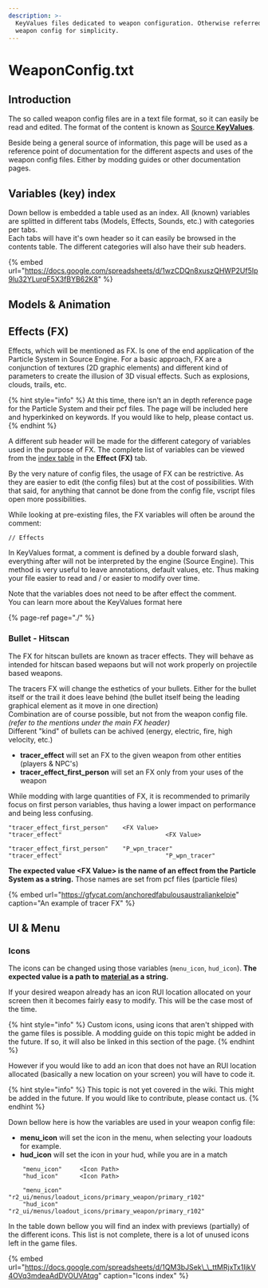 ```yaml
---
description: >-
  KeyValues files dedicated to weapon configuration. Otherwise referred as
  weapon config for simplicity.
---
```


# WeaponConfig.txt

## Introduction

The so called weapon config files are in a text file format, so it can easily be read and edited. The format of the content is known as [Source **KeyValues**](./).

Beside being a general source of information, this page will be used as a reference point of documentation for the different aspects and uses of the weapon config files. Either by modding guides or other documentation pages.

## Variables \(key\) index

Down bellow is embedded a table used as an index. All \(known\) variables are splitted in different tabs \(Models, Effects, Sounds, etc.\) with categories per tabs.  
Each tabs will have it's own header so it can easily be browsed in the contents table. The different categories will also have their sub headers.

{% embed url="https://docs.google.com/spreadsheets/d/1wzCDQn8xuszQHWP2Uf5Ip9lu32YLurqF5X3fBYB62K8" %}

## Models & Animation

## Effects \(FX\)

Effects, which will be mentioned as FX. Is one of the end application of the Particle System in Source Engine. For a basic approach, FX are a conjunction of textures \(2D graphic elements\) and different kind of parameters to create the illusion of 3D visual effects. Such as explosions, clouds, trails, etc.

{% hint style="info" %}
At this time, there isn't an in depth reference page for the Particle System and their pcf files. The page will be included here and hyperkinked on keywords. If you would like to help, please contact us.
{% endhint %}

A different sub header will be made for the different category of variables used in the purpose of FX. The complete list of variables can be viewed from the [index table](weaponconfig.txt.md#variables-key-index) in the **Effect \(FX\)** tab.

By the very nature of config files, the usage of FX can be restrictive. As they are easier to edit \(the config files\) but at the cost of possibilities. With that said, for anything that cannot be done from the config file, vscript files open more possibilities.

While looking at pre-existing files, the FX variables will often be around the comment:

```text
// Effects
```

In KeyValues format, a comment is defined by a double forward slash, everything after will not be interpreted by the engine \(Source Engine\). This method is very useful to leave annotations, default values, etc. Thus making your file easier to read and / or easier to modify over time.

Note that the variables does not need to be after effect the comment.  
You can learn more about the KeyValues format here

{% page-ref page="./" %}

### Bullet - Hitscan

The FX for hitscan bullets are known as tracer effects. They will behave as intended for hitscan based wepaons but will not work properly on projectile based weapons.

The tracers FX will change the esthetics of your bullets. Either for the bullet itself or the trail it does leave behind \(the bullet itself being the leading graphical element as it move in one direction\)  
Combination are of course possible, but not from the weapon config file. _\(refer to the mentions under the main FX header\)_  
Different "kind" of bullets can be achived \(energy, electric, fire, high velocity, etc.\)

* **tracer\_effect** will set an FX to the given weapon from other entities \(players & NPC's\)
* **tracer\_effect\_first\_person** will set an FX only from your uses of the weapon

While modding with large quantities of FX, it is recommended to primarily focus on first person variables, thus having a lower impact on performance and being less confusing.

```text
"tracer_effect_first_person"    <FX Value>
"tracer_effect"   							<FX Value>
```

```text
"tracer_effect_first_person"    "P_wpn_tracer"
"tracer_effect"   							"P_wpn_tracer"
```

**The expected value &lt;FX Value&gt; is the name of an effect from the Particle System as a string.** Those names are set from pcf files \(particle files\)

{% embed url="https://gfycat.com/anchoredfabulousaustraliankelpie" caption="An example of tracer FX" %}

## UI & Menu

### Icons

The icons can be changed using those variables \(`menu_icon`, `hud_icon`\). **The expected value is a path to** [**material** ](../../textures/valve-material-type-vmt.md)**as a string.**

If your desired weapon already has an icon RUI location allocated on your screen then it becomes fairly easy to modify. This will be the case most of the time.

{% hint style="info" %}
Custom icons, using icons that aren't shipped with the game files is possible. A modding guide on this topic might be added in the future. If so, it will also be linked in this section of the page.
{% endhint %}

However if you would like to add an icon that does not have an RUI location allocated \(basically a new location on your screen\) you will have to code it.

{% hint style="info" %}
This topic is not yet covered in the wiki. This might be added in the future. If you would like to contribute, please contact us.
{% endhint %}

Down bellow here is how the variables are used in your weapon config file:

* **menu\_icon** will set the icon in the menu, when selecting your loadouts for example.
* **hud\_icon** will set the icon in your hud, while you are in a match

```text
	"menu_icon"		<Icon Path>
	"hud_icon"		<Icon Path>
```

```text
	"menu_icon"		"r2_ui/menus/loadout_icons/primary_weapon/primary_r102"
	"hud_icon"		"r2_ui/menus/loadout_icons/primary_weapon/primary_r102"
```

In the table down bellow you will find an index with previews \(partially\) of the different icons. This list is not complete, there is a lot of unused icons left in the game files.

{% embed url="https://docs.google.com/spreadsheets/d/1QM3bJSek\_\_ttMRjxTx1IjkV4OVq3mdeaAdDVOUVAtqg" caption="Icons index" %}





